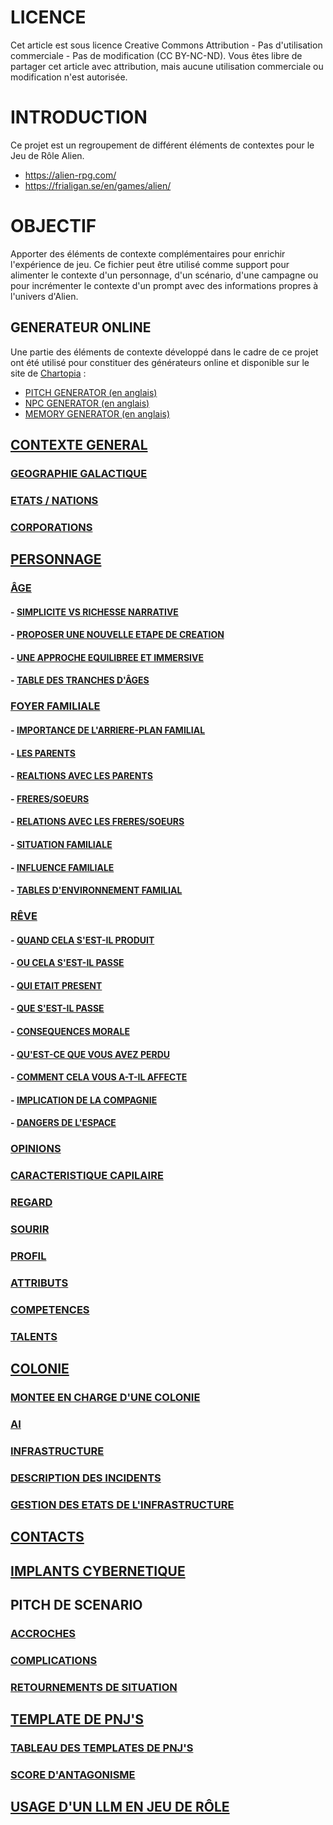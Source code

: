 # LICENCE
Cet article est sous licence Creative Commons Attribution - Pas d'utilisation commerciale - Pas de modification (CC BY-NC-ND). Vous êtes libre de partager cet article avec attribution, mais aucune utilisation commerciale ou modification n'est autorisée.

# INTRODUCTION
Ce projet est un regroupement de différent éléments de contextes pour le Jeu de Rôle Alien.

- https://alien-rpg.com/
- https://frialigan.se/en/games/alien/

# OBJECTIF
Apporter des éléments de contexte complémentaires pour enrichir l'expérience de jeu. Ce fichier peut être utilisé comme support pour alimenter le contexte d'un personnage, d'un scénario, d'une campagne ou pour incrémenter le contexte d'un prompt avec des informations propres à l'univers d'Alien.

## GENERATEUR ONLINE
Une partie des éléments de contexte développé dans le cadre de ce projet ont été utilisé pour constituer des générateurs online et disponible sur le site de [Chartopia](https://chartopia.d12dev.com/) :

- [PITCH GENERATOR (en anglais)](https://chartopia.d12dev.com/chart/101361/)
- [NPC GENERATOR (en anglais)](https://chartopia.d12dev.com/chart/102139/)
- [MEMORY GENERATOR (en anglais)](https://chartopia.d12dev.com/chart/100558/)

## [CONTEXTE GENERAL](https://github.com/ChrisLex-Freelance/Alien_IAJDRPGAI/blob/main/Contexte.md#contexte)
### [GEOGRAPHIE GALACTIQUE](https://github.com/ChrisLex-Freelance/Alien_IAJDRPGAI/blob/main/Contexte.md#geographie-galactique)
### [ETATS / NATIONS](https://github.com/ChrisLex-Freelance/Alien_IAJDRPGAI/blob/main/Contexte.md#etatsnations)
### [CORPORATIONS](https://github.com/ChrisLex-Freelance/Alien_IAJDRPGAI/blob/main/Contexte.md#corporation)

## [PERSONNAGE](https://github.com/ChrisLex-Freelance/Alien_IAJDRPGAI/blob/main/Contexte.md#personnage)
### [ÂGE](https://github.com/ChrisLex-Freelance/Alien_IAJDRPGAI/blob/main/Contexte.md#%C3%A2ge)
#### - [SIMPLICITE VS RICHESSE NARRATIVE](https://github.com/ChrisLex-Freelance/Alien_IAJDRPGAI/blob/main/Contexte.md#simplicite-vs-richesse-narrative)
#### - [PROPOSER UNE NOUVELLE ETAPE DE CREATION](https://github.com/ChrisLex-Freelance/Alien_IAJDRPGAI/blob/main/Contexte.md#proposer-une-nouvelle-etape-de-creation)
#### - [UNE APPROCHE EQUILIBREE ET IMMERSIVE](https://github.com/ChrisLex-Freelance/Alien_IAJDRPGAI/blob/main/Contexte.md#une-approche-equilibree-et-immersive)
#### - [TABLE DES TRANCHES D'ÂGES](https://github.com/ChrisLex-Freelance/Alien_IAJDRPGAI/blob/main/Contexte.md#table-des-tranches-d%C3%A2ges)
### [FOYER FAMILIALE](https://github.com/ChrisLex-Freelance/Alien_IAJDRPGAI/blob/main/Contexte.md#foyer-familliale)
#### - [IMPORTANCE DE L'ARRIERE-PLAN FAMILIAL](https://github.com/ChrisLex-Freelance/Alien_IAJDRPGAI/blob/main/Contexte.md#importance-dun-arriere-plan-familial)
#### - [LES PARENTS](https://github.com/ChrisLex-Freelance/Alien_IAJDRPGAI/blob/main/Contexte.md#les-parents)
#### - [REALTIONS AVEC LES PARENTS](https://github.com/ChrisLex-Freelance/Alien_IAJDRPGAI/blob/main/Contexte.md#relations-avec-les-parents)
#### - [FRERES/SOEURS](https://github.com/ChrisLex-Freelance/Alien_IAJDRPGAI/blob/main/Contexte.md#freressoeurs)
#### - [RELATIONS AVEC LES FRERES/SOEURS](https://github.com/ChrisLex-Freelance/Alien_IAJDRPGAI/blob/main/Contexte.md#realtions-avec-les-freressoeurs)
#### - [SITUATION FAMILIALE](https://github.com/ChrisLex-Freelance/Alien_IAJDRPGAI/blob/main/Contexte.md#situation-familiale)
#### - [INFLUENCE FAMILIALE](https://github.com/ChrisLex-Freelance/Alien_IAJDRPGAI/blob/main/Contexte.md#influence-familiale)
#### - [TABLES D'ENVIRONNEMENT FAMILIAL](https://github.com/ChrisLex-Freelance/Alien_IAJDRPGAI/blob/main/Contexte.md#tables-denvironnements-familiale)
### [RÊVE](https://github.com/ChrisLex-Freelance/Alien_IAJDRPGAI/blob/main/Contexte.md#r%C3%AAve)
#### - [QUAND CELA S'EST-IL PRODUIT](https://github.com/ChrisLex-Freelance/Alien_IAJDRPGAI/blob/main/Contexte.md#quand-cela-sest-il-produit)
#### - [OU CELA S'EST-IL PASSE](https://github.com/ChrisLex-Freelance/Alien_IAJDRPGAI/blob/main/Contexte.md#ou-cela-sest-il-passe)
#### - [QUI ETAIT PRESENT](https://github.com/ChrisLex-Freelance/Alien_IAJDRPGAI/blob/main/Contexte.md#qui-etait-present)
#### - [QUE S'EST-IL PASSE](https://github.com/ChrisLex-Freelance/Alien_IAJDRPGAI/blob/main/Contexte.md#que-sest-il-passe)
#### - [CONSEQUENCES MORALE](https://github.com/ChrisLex-Freelance/Alien_IAJDRPGAI/blob/main/Contexte.md#consequences-morale)
#### - [QU'EST-CE QUE VOUS AVEZ PERDU](https://github.com/ChrisLex-Freelance/Alien_IAJDRPGAI/blob/main/Contexte.md#quest-ce-que-vous-avez-perdu)
#### - [COMMENT CELA VOUS A-T-IL AFFECTE](https://github.com/ChrisLex-Freelance/Alien_IAJDRPGAI/blob/main/Contexte.md#comment-cela-vous-a-t-il-affecte)
#### - [IMPLICATION DE LA COMPAGNIE](https://github.com/ChrisLex-Freelance/Alien_IAJDRPGAI/blob/main/Contexte.md#implication-de-la-compagnie)
#### - [DANGERS DE L'ESPACE](https://github.com/ChrisLex-Freelance/Alien_IAJDRPGAI/blob/main/Contexte.md#dangers-de-lespace)

### [OPINIONS](https://github.com/ChrisLex-Freelance/Alien_IAJDRPGAI/blob/main/Contexte.md#opinions)
### [CARACTERISTIQUE CAPILAIRE](https://github.com/ChrisLex-Freelance/Alien_IAJDRPGAI/blob/main/Contexte.md#caracteristique-capillaire)
### [REGARD](https://github.com/ChrisLex-Freelance/Alien_IAJDRPGAI/blob/main/Contexte.md#regard)
### [SOURIR](https://github.com/ChrisLex-Freelance/Alien_IAJDRPGAI/blob/main/Contexte.md#sourire)
### [PROFIL](https://github.com/ChrisLex-Freelance/Alien_IAJDRPGAI/blob/main/Contexte.md#profil)
### [ATTRIBUTS](https://github.com/ChrisLex-Freelance/Alien_IAJDRPGAI/blob/main/Contexte.md#attributs)
### [COMPETENCES](https://github.com/ChrisLex-Freelance/Alien_IAJDRPGAI/blob/main/Contexte.md#competences)
### [TALENTS](https://github.com/ChrisLex-Freelance/Alien_IAJDRPGAI/blob/main/Contexte.md#talents)

## [COLONIE](https://github.com/ChrisLex-Freelance/Alien_IAJDRPGAI/blob/main/Contexte.md#colonie)
### [MONTEE EN CHARGE D'UNE COLONIE](https://github.com/ChrisLex-Freelance/Alien_IAJDRPGAI/blob/main/Contexte.md#colonie)
### [AI](https://github.com/ChrisLex-Freelance/Alien_IAJDRPGAI/blob/main/Contexte.md#ai)
### [INFRASTRUCTURE](https://github.com/ChrisLex-Freelance/Alien_IAJDRPGAI/blob/main/Contexte.md#infrastructures)
### [DESCRIPTION DES INCIDENTS](https://github.com/ChrisLex-Freelance/Alien_IAJDRPGAI/blob/main/Contexte.md#infrastructures)
### [GESTION DES ETATS DE L'INFRASTRUCTURE](https://github.com/ChrisLex-Freelance/Alien_IAJDRPGAI/blob/main/Contexte.md#gestion-des-etats-de-linfrastructure)

## [CONTACTS](https://github.com/ChrisLex-Freelance/Alien_IAJDRPGAI/blob/main/Contexte.md#contacts)

## [IMPLANTS CYBERNETIQUE](https://github.com/ChrisLex-Freelance/Alien_IAJDRPGAI/blob/main/Contexte.md#contacts)

## PITCH DE SCENARIO
### [ACCROCHES](https://github.com/ChrisLex-Freelance/Alien_IAJDRPGAI/blob/main/Contexte.md#contacts)
### [COMPLICATIONS](https://github.com/ChrisLex-Freelance/Alien_IAJDRPGAI/blob/main/Contexte.md#complications-de-sc%C3%A9nario)
### [RETOURNEMENTS DE SITUATION](https://github.com/ChrisLex-Freelance/Alien_IAJDRPGAI/blob/main/Contexte.md#complications-de-sc%C3%A9nario)

## [TEMPLATE DE PNJ'S](https://github.com/ChrisLex-Freelance/Alien_IAJDRPGAI/blob/main/Contexte.md#complications-de-sc%C3%A9nario)
### [TABLEAU DES TEMPLATES DE PNJ'S](https://github.com/ChrisLex-Freelance/Alien_IAJDRPGAI/blob/main/Contexte.md#score-dantagonisme)
### [SCORE D'ANTAGONISME](https://github.com/ChrisLex-Freelance/Alien_IAJDRPGAI/blob/main/Contexte.md#score-dantagonisme)

## [USAGE D'UN LLM EN JEU DE RÔLE](https://github.com/ChrisLex-Freelance/IAJDRPGAI/blob/main/Usage%20des%20LLM%20dans%20le%20JDR.md)
